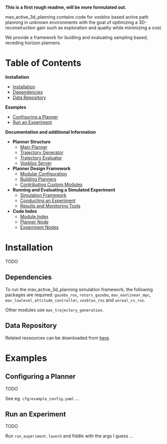 **This is a first rough readme, will be more formulated out.**

mav_active_3d_planning contains code for  voxblox based active path planning in unknown environments with the goal of optimizing a 3D-reconstruction gain such as exploration and quality while minimizing a cost. 

We provide a framework for buidling and evaluating sampling based, receding horizon planners.

# Table of Contents
**Installation**
* [Installation](#Installation)
* [Dependencies](#Dependencies)
* [Data Repository](#Data-Repository)

**Examples**
* [Configuring a Planner](#Configuring-a-Planner)
* [Run an Experiment](#Run-an-Experiment)

**Documentation and additional Information**
* **Planner Structure**
  * [Main Planner](wiki/Planner-Structure#Main-Planner)
  * [Trajectory Generator](wiki/Planner-Structure#Trajectory-Generator)
  * [Trajectory Evaluator](wiki/Planner-Structure#Trajectory-Evaluator)
  * [Voxblox Server](wiki/Planner-Structure#Voxblox-Server)
* **Planner Design Framework**
  * [Modular Configuration](wiki/Planner-Design-Framework#Modular-Configuration)
  * [Building Planners](wiki/Planner-Design-Framework#Building-Planners)
  * [Contributing Custom Modules](wiki/Planner-Design-Framework#Contributing-Custom-Modules)
* **Running and Evaluating a Simulated Experiment**
  * [Simulation Framework](wiki/Running-and-Evaluating-a-Simulated-Experiment#Simulation-Framework)
  * [Conducting an Experiment](wiki/Running-and-Evaluating-a-Simulated-Experiment#Conducting-an-Experiment)
  * [Results and Monitoring Tools](wiki/Running-and-Evaluating-a-Simulated-Experiment#Results-and-Monitoring-Tools)
* **Code Index**
  * [Module Index](wiki/Code-Index)
  * [Planner Node](wiki/Code-Index#Planner-Node)
  * [Experiment Nodes](wiki/Code-Index#Experiment-Nodes)
  
# Installation
TODO

## Dependencies
To run the mav_active_3d_planning simulation framework, the following packages are required: `gazebo_ros`, `rotors_gazebo`, `mav_nonlinear_mpc`, `mav_lowlevel_attitude_controller`, `voxblox_ros` and `unreal_cv_ros`.

Other modules use `mav_trajectory_generation`.

## Data Repository
Related ressources can be downloaded from [here](https://www.polybox.ethz.ch/index.php/s/6vhPDINcISbEogg). 

# Examples
## Configuring a Planner
TODO

See eg. `cfg/example_config.yaml` ...

## Run an Experiment
TODO

Run `run_experiment.launch` and fiddle with the args I guess ...
